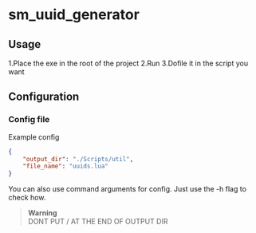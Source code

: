 # sm_uuid_generator

## Usage

1.Place the exe in the root of the project
2.Run
3.Dofile it in the script you want

## Configuration

### Config file

Example config

```json
{
	"output_dir": "./Scripts/util",
	"file_name": "uuids.lua"
}
```

You can also use command arguments for config. Just use the -h flag to check how.

> **Warning**  
> DONT PUT / AT THE END OF OUTPUT DIR
